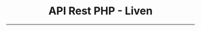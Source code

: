 <div style="margin: 0 auto"><h1 style="text-align:center">API Rest PHP - Liven</h1></center></div>
<hr>
